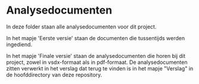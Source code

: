 Analysedocumenten
=================  
  
In deze folder staan alle analysedocumenten voor dit project.

In het mapje 'Eerste versie' staan de documenten die tussentijds werden ingediend.

In het mapje 'Finale versie' staan de analysedocumenten die horen bij dit project, zowel in vsdx-formaat als in pdf-formaat. De analysedocumenten zitten verwerkt in het verslag dat terug te vinden is in het mapje "Verslag" in de hoofddirectory van deze repository.